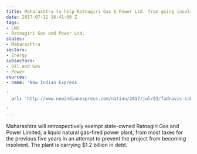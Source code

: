 ```yaml
---
title: Maharashtra to help Ratnagiri Gas & Power Ltd. from going insolvent
date: 2017-07-12 16:41:00 Z
tags:
- LNG
- Ratnagiri Gas and Power Ltd.
states:
- Maharashtra
sectors:
- Energy
subsectors:
- Oil and Gas
- Power
sources:
- name: 'New Indian Express

'
  url: 'http://www.newindianexpress.com/nation/2017/jul/03/fadnavis-cabinet-gives-five-year-tax-break-to-ghost-of-dabhol-1623762.html

'
---
```


Maharashtra will retrospectively exempt state-owned Ratnagiri Gas and Power Limited, a liquid natural gas-fired power plant, from most taxes for the previous five years in an attempt to prevent the project from becoming insolvent. The plant is carrying $1.2 billion in debt.
